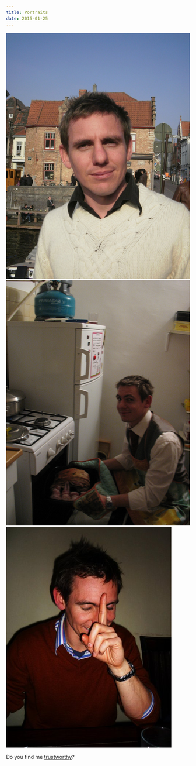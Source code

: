 ```yaml
---
title: Portraits
date: 2015-01-25
---
```


<img src="/images/portraits/brugges.jpg">

<img src="/images/portraits/cooking-lamb.jpg">

<img src="/images/portraits/thats-not-what-I-said.jpg">

Do you find me [trustworthy](http://www.princeton.edu/main/news/archive/S21/79/44O45/index.xml)?